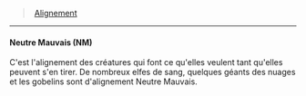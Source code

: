 ﻿> [Alignement](hd_alignment.md)

---

#### Neutre Mauvais (NM)

C'est l'alignement des créatures qui font ce qu'elles veulent tant qu'elles peuvent s'en tirer. De nombreux elfes de sang, quelques géants des nuages et les gobelins sont d'alignement Neutre Mauvais.

